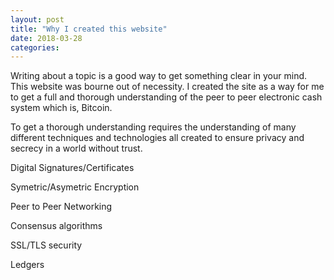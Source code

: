 ```yaml
---
layout: post
title: "Why I created this website"
date: 2018-03-28
categories:
---
```


Writing about a topic is a good way to get something clear in your mind. This website was bourne out of necessity. I created the site as a way for me to get a full and thorough understanding of the peer to peer
electronic cash system which is, Bitcoin. 

 To get a thorough understanding requires the understanding of many different techniques and technologies all created to ensure 
privacy and secrecy in a world without trust.
<br>
<p>Digital Signatures/Certificates</p> 
<p>Symetric/Asymetric Encryption</p>
<p>Peer to Peer Networking</p>
<p>Consensus algorithms</p>
<p>SSL/TLS security</p>
<p>Ledgers</p>
<br>
